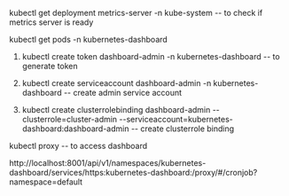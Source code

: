 kubectl get deployment metrics-server -n kube-system -- to check if metrics server is ready

kubectl get pods -n kubernetes-dashboard

1. kubectl create token dashboard-admin -n kubernetes-dashboard -- to generate token

2. kubectl create serviceaccount dashboard-admin -n kubernetes-dashboard -- create admin service account

3. kubectl create clusterrolebinding dashboard-admin --clusterrole=cluster-admin --serviceaccount=kubernetes-dashboard:dashboard-admin -- create clusterrole binding

kubectl proxy -- to access dashboard


http://localhost:8001/api/v1/namespaces/kubernetes-dashboard/services/https:kubernetes-dashboard:/proxy/#/cronjob?namespace=default


